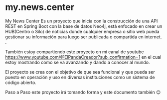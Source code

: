 # my.news.center
My News Center Es un proyecto que inicia con la construcción de una API REST en Spring Boot con la base de datos Neo4j, está enfocado en crear un HUB(Centro o Silo) de noticias donde cualquier empresa o sitio web pueda gestionar su información para luego ser publicada o compartida en internet. .

También estoy compartiendo este proyecto en mi canal de youtube https://www.youtube.com/@ElPandaCreador?sub_confirmation=1 en el cual estoy mostrando como se va avanzando y dando a conocer al mundo.

El proyecto se crea con el objetivo de que sea funcional y que pueda ser puesto en operación y uso en diversas instituciones como un sistema de código abierto.

Paso a Paso este proyecto irá tomando forma y este documento también 😉 
